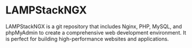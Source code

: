 # LAMPStackNGX
LAMPStackNGX is a git repository that includes Nginx, PHP, MySQL, and phpMyAdmin to create a comprehensive web development environment. It is perfect for building high-performance websites and applications.
